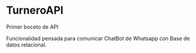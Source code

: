 # TurneroAPI


Primer boceto de API

Funcionalidad pensada para comunicar ChatBot de Whatsapp con Base de datos relacional.
